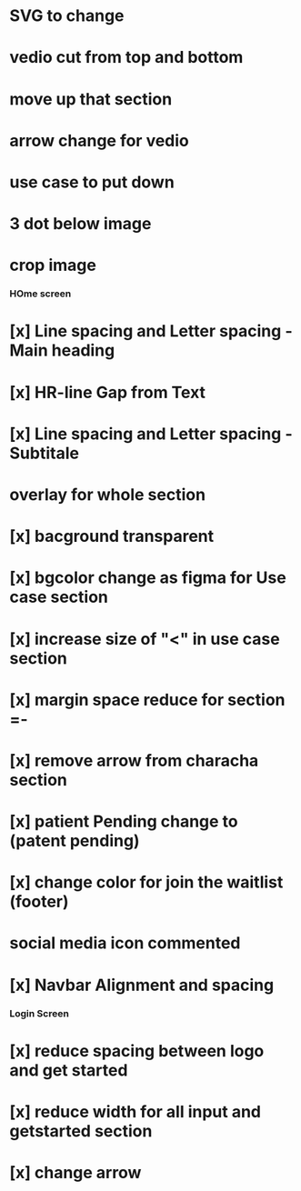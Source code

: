 # SVG to change
# vedio cut from top and bottom 
# move up that section 
# arrow change for vedio
# use case to put down 
# 3 dot below image 
# crop image 


###  HOme screen 
# [x] Line spacing and Letter spacing  - Main heading
# [x] HR-line Gap from Text 
# [x] Line spacing and Letter spacing  - Subtitale
# overlay for whole section 
# [x] bacground transparent 
# [x] bgcolor change as figma for Use case section 
# [x] increase size of "<" in use case section 
# [x] margin space reduce for section =-    
# [x] remove arrow from characha section
# [x] patient Pending change to (patent pending)
# [x] change color for join the waitlist (footer)
# social media icon commented 
# [x] Navbar Alignment and spacing 

### Login Screen 
# [x] reduce spacing between logo and get started 
# [x] reduce width for all input and getstarted section 
# [x] change arrow 